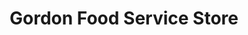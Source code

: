 ---
title: "Gordon Food Service Store"
url: /orland-park/gordon-food-service-store/
shop: supermarket
---
